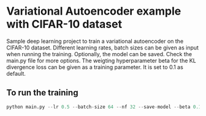 
# Variational Autoencoder example with CIFAR-10 dataset

Sample deep learning project to train a variational autoencoder on the CIFAR-10 dataset. Different learning rates, batch sizes can be given as input when running the training. Optionally, the model can be saved. Check the main.py file for more options. The weigting hyperparameter beta for the KL divergence loss can be given as a training parameter. It is set to 0.1 as default.





## To run the training

```python
python main.py --lr 0.5 --batch-size 64 --nf 32 --save-model --beta 0.1
```


